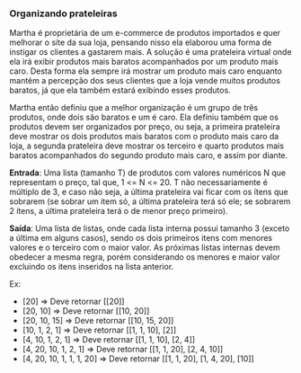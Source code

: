 ### Organizando prateleiras ###

Martha é proprietária de um e-commerce de produtos importados e quer melhorar o site da sua loja, pensando nisso ela elaborou uma forma de instigar os clientes a gastarem mais. A solução é uma prateleira virtual onde ela irá exibir produtos mais baratos acompanhados por um produto mais caro. Desta forma ela sempre irá mostrar um produto mais caro enquanto mantém a percepção dos seus clientes que a loja vende muitos produtos baratos, já que ela também estará exibindo esses produtos.

Martha então definiu que a melhor organização é um grupo de três produtos, onde dois são baratos e um é caro. Ela definiu também que os produtos devem ser organizados por preço, ou seja, a primeira prateleira deve mostrar os dois produtos mais baratos com o produto mais caro da loja, a segunda prateleira deve mostrar os terceiro e quarto produtos mais baratos acompanhados do segundo produto mais caro, e assim por diante.

**Entrada**: Uma lista (tamanho T) de produtos com valores numéricos N que representam o preço, tal que, 1 \<= N \<= 20. T não necessariamente é múltiplo de 3, e caso não seja, a última prateleira vai ficar com os ítens que sobrarem (se sobrar um item só, a última prateleira terá só ele; se sobrarem 2 ítens, a última prateleira terá o de menor preço primeiro).

**Saída**: Uma lista de listas, onde cada lista interna possui tamanho 3 (exceto a última em alguns casos), sendo os dois primeiros itens com menores valores e o terceiro com o maior valor. As próximas listas internas devem obedecer a mesma regra, porém considerando os menores e maior valor excluindo os itens inseridos na lista anterior.

Ex:

* [20] =\> Deve retornar [[20]]
* [20, 10] =\> Deve retornar [[10, 20]]
* [20, 10, 15] =\> Deve retornar [[10, 15, 20]]
* [10, 1, 2, 1] =\> Deve retornar [[1, 1, 10], [2]]
* [4, 10, 1, 2, 1] =\> Deve retornar [[1, 1, 10], [2, 4]]
* [4, 20, 10, 1, 2, 1] =\> Deve retornar [[1, 1, 20], [2, 4, 10]]
* [4, 20, 10, 1, 1, 1, 20] =\> Deve retornar [[1, 1, 20], [1, 4, 20], [10]]